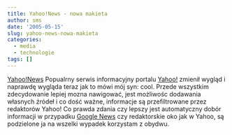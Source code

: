 ```yaml
---
title: Yahoo!News - nowa makieta
author: sms
date: '2005-05-15'
slug: yahoo-news-nowa-makieta
categories:
  - media
  - technologie
tags: []
---
```

[Yahoo!News](http://news.yahoo.com) Popualrny serwis informacyjny portalu [Yahoo!](http://yahoo.com) zmienił wygląd i naprawdę wygląda teraz jak to mówi mój syn: cool. Przede wszystkim zdecydowanie lepiej mozna nawigować, jest możliwośc dodawania własnych źródeł i co dość ważne, informacje są przefiltrowane przez redaktorów Yahoo! Co prawda zdania czy lepszy jest automatyczny dobór informacji w przypadku [Google News](http://news.google.com) czy redaktorskie oko jak w Yahoo, są podzielone ja na wszelki wypadek korzystam z obydwu.
